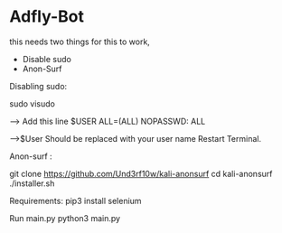 # Adfly-Bot

this needs two things for this to work,
- Disable sudo
- Anon-Surf

Disabling sudo:

sudo visudo

--> Add this line 
$USER ALL=(ALL) NOPASSWD: ALL

-->$User Should be replaced with your user name
Restart Terminal.

Anon-surf :

git clone https://github.com/Und3rf10w/kali-anonsurf
cd kali-anonsurf
./installer.sh


Requirements:
pip3 install selenium

Run main.py
python3 main.py
